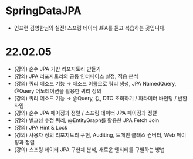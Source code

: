 # SpringDataJPA
- 인프런 김영한님의 실전! 스프링 데이터 JPA를 듣고 복습하는 곳입니다.


# 22.02.05
- (강의) 순수 JPA 기반 리포지토리 만들기
- (강의) JPA 리포지토리의 공통 인터페이스 설정, 적용 분석
- (강의) 쿼리 메소드 기능 → 메소드 이름으로 쿼리 생성, JPA NamedQuery, @Query 어노테이션을 활용한 쿼리 정의
- (강의) 쿼리 메소드 기능 → @Query, 값, DTO 조회하기 / 파라미터 바인딩 / 반환타입
- (강의) 순수 JPA 페이징과 정렬 / 스프링 데이터 JPA 페이징과 정렬
- (강의) 벌크성 수정 쿼리, @EntityGraph를 활용한 JPA Fetch Join
- (강의) JPA Hint & Lock
- (강의) 사용자 정의 리포지토리 구현, Auditing, 도메인 클래스 컨버터, Web 페이징과 정렬
- (강의) 스프링 데이터 JPA 구현체 분석, 새로운 엔티티를 구별하는 방법 
